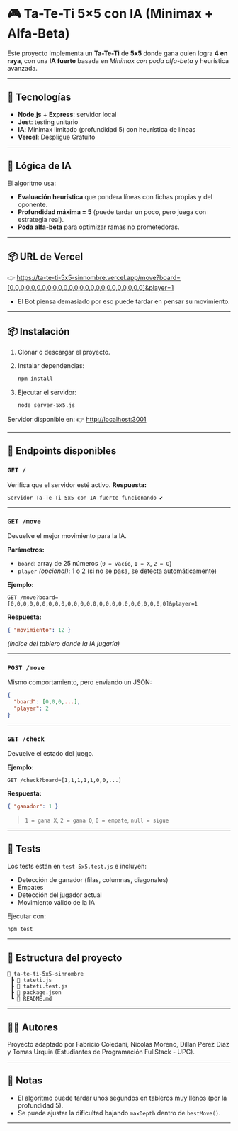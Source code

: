 # 🎮 Ta-Te-Ti 5×5 con IA (Minimax + Alfa-Beta)

Este proyecto implementa un **Ta-Te-Ti** de **5x5** donde gana quien logra **4 en raya**, con una **IA fuerte** basada en *Minimax con poda alfa-beta* y heurística avanzada.

---

## 🚀 Tecnologías
- **Node.js** + **Express**: servidor local
- **Jest**: testing unitario
- **IA**: Minimax limitado (profundidad 5) con heurística de líneas
- **Vercel**: Despligue Gratuito

---

## 🧠 Lógica de IA
El algoritmo usa:
- **Evaluación heurística** que pondera líneas con fichas propias y del oponente.
- **Profundidad máxima = 5** (puede tardar un poco, pero juega con estrategia real).
- **Poda alfa-beta** para optimizar ramas no prometedoras.

---

## 📦 URL de Vercel

👉 https://ta-te-ti-5x5-sinnombre.vercel.app/move?board=[0,0,0,0,0,0,0,0,0,0,0,0,0,0,0,0,0,0,0,0,0,0,0,0,0]&player=1
- El Bot piensa demasiado por eso puede tardar en pensar su movimiento.

---

## 📦 Instalación

1. Clonar o descargar el proyecto.
2. Instalar dependencias:
   ```bash
   npm install


3. Ejecutar el servidor:

   ```bash
   node server-5x5.js


Servidor disponible en:
👉 [http://localhost:3001](http://localhost:3001)

---

## 🧩 Endpoints disponibles

### `GET /`

Verifica que el servidor esté activo.
**Respuesta:**

```
Servidor Ta-Te-Ti 5x5 con IA fuerte funcionando ✔️
```

---

### `GET /move`

Devuelve el mejor movimiento para la IA.

**Parámetros:**

* `board`: array de 25 números (`0 = vacío`, `1 = X`, `2 = O`)
* `player` *(opcional)*: 1 o 2 (si no se pasa, se detecta automáticamente)

**Ejemplo:**

```
GET /move?board=[0,0,0,0,0,0,0,0,0,0,0,0,0,0,0,0,0,0,0,0,0,0,0,0,0]&player=1
```

**Respuesta:**

```json
{ "movimiento": 12 }
```

*(índice del tablero donde la IA jugaría)*

---

### `POST /move`

Mismo comportamiento, pero enviando un JSON:

```json
{
  "board": [0,0,0,...],
  "player": 2
}
```

---

### `GET /check`

Devuelve el estado del juego.

**Ejemplo:**

```
GET /check?board=[1,1,1,1,1,0,0,...]
```

**Respuesta:**

```json
{ "ganador": 1 }
```

> `1 = gana X`, `2 = gana O`, `0 = empate`, `null = sigue`

---

## 🧪 Tests

Los tests están en `test-5x5.test.js` e incluyen:

* Detección de ganador (filas, columnas, diagonales)
* Empates
* Detección del jugador actual
* Movimiento válido de la IA

Ejecutar con:

```bash
npm test
```

---

## 🧱 Estructura del proyecto

```
📁 ta-te-ti-5x5-sinnombre
 ┣ 📄 tateti.js
 ┣ 📄 tateti.test.js
 ┣ 📄 package.json
 ┗ 📄 README.md
```

---

## 👨‍💻 Autores

Proyecto adaptado por Fabricio Coledani, Nicolas Moreno, Dillan Perez Diaz y Tomas Urquia (Estudiantes de Programación FullStack - UPC).

---

## 🧩 Notas

* El algoritmo puede tardar unos segundos en tableros muy llenos (por la profundidad 5).
* Se puede ajustar la dificultad bajando `maxDepth` dentro de `bestMove()`.

---

